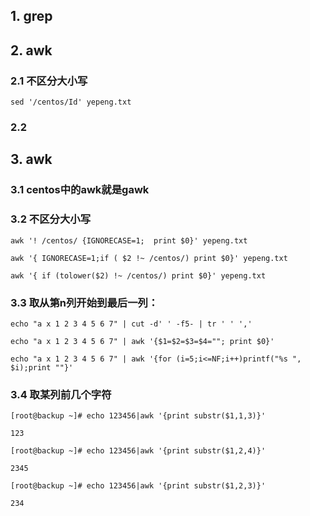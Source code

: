 ## 1. grep

## 2. awk

### 2.1 不区分大小写

```
sed '/centos/Id' yepeng.txt
```

### 2.2 

## 3. awk

### 3.1 centos中的awk就是gawk

### 3.2 不区分大小写

```
awk '! /centos/ {IGNORECASE=1;  print $0}' yepeng.txt

awk '{ IGNORECASE=1;if ( $2 !~ /centos/) print $0}' yepeng.txt

awk '{ if (tolower($2) !~ /centos/) print $0}' yepeng.txt
```

### 3.3 取从第n列开始到最后一列：

```
echo "a x 1 2 3 4 5 6 7" | cut -d' ' -f5- | tr ' ' ','

echo "a x 1 2 3 4 5 6 7" | awk '{$1=$2=$3=$4=""; print $0}'

echo "a x 1 2 3 4 5 6 7" | awk '{for (i=5;i<=NF;i++)printf("%s ", $i);print ""}'
```

### 3.4 取某列前几个字符

```
[root@backup ~]# echo 123456|awk '{print substr($1,1,3)}'

123

[root@backup ~]# echo 123456|awk '{print substr($1,2,4)}'

2345

[root@backup ~]# echo 123456|awk '{print substr($1,2,3)}'

234
```

